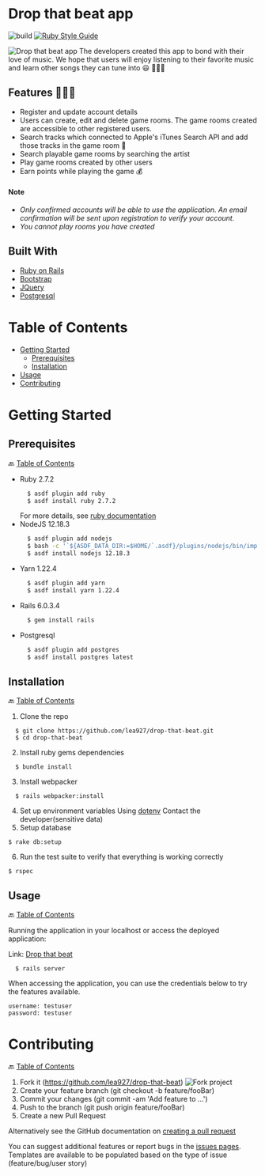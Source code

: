 # Drop that beat app   
![build](https://github.com/lea927/drop-that-beat/actions/workflows/rspec.yml/badge.svg)
[![Ruby Style Guide](https://img.shields.io/badge/code_style-rubocop-brightgreen.svg)](https://github.com/rubocop/rubocop)

![Drop that beat app](https://user-images.githubusercontent.com/79251819/136054424-c82d19df-477b-4dbc-8f23-0185d0658d44.png)
The developers created this app to bond with their love of music. We hope that users will enjoy listening to their favorite music and learn other songs they can tune into 😃 🎵🎵🎵

## Features 🎵🎵🎵

- Register and update account details
- Users can create, edit and delete game rooms. The game rooms created are accessible to other registered users.
- Search tracks which connected to Apple's iTunes Search API and add those tracks in the game room 🎵
- Search playable game rooms by searching the artist
- Play game rooms created by other users 
- Earn points while playing the game 💰

#### Note
- _Only confirmed accounts will be able to use the application. An email confirmation will be sent upon registration to verify your account._
- _You cannot play rooms you have created_

## Built With 

- [Ruby on Rails](https://rubyonrails.org/)
- [Bootstrap](https://getbootstrap.com/)
- [JQuery](https://jquery.com/)
- [Postgresql](https://www.postgresql.org/)

# Table of Contents
- [Getting Started](#getting-started)
  - [Prerequisites](#prerequisites)
  - [Installation](#installation)
- [Usage](#usage)
- [Contributing](#contributing)

# Getting Started
## Prerequisites
🔙  [Table of Contents](#table-of-contents)

- Ruby 2.7.2
  ```bash
    $ asdf plugin add ruby
    $ asdf install ruby 2.7.2
  ```
  For more details, see [ruby documentation](https://www.ruby-lang.org/en/documentation/installation/)
- NodeJS 12.18.3
  ```bash
    $ asdf plugin add nodejs
    $ bash -c '`${ASDF_DATA_DIR:=$HOME/`.asdf}/plugins/nodejs/bin/import-release-team-keyring'
    $ asdf install nodejs 12.18.3
  ```
- Yarn 1.22.4
  ```bash
    $ asdf plugin add yarn
    $ asdf install yarn 1.22.4
  ```
- Rails 6.0.3.4
  ```bash
    $ gem install rails
  ```
- Postgresql
  ```bash
    $ asdf plugin add postgres
    $ asdf install postgres latest
  ```

## Installation
🔙  [Table of Contents](#table-of-contents)

1. Clone the repo 
  ```
    $ git clone https://github.com/lea927/drop-that-beat.git
    $ cd drop-that-beat
  ```
2. Install ruby gems dependencies
  ```
    $ bundle install
  ```
3. Install webpacker
  ```
    $ rails webpacker:install
  ```
4. Set up environment variables
  Using [dotenv](https://github.com/bkeepers/dotenv)
  Contact the developer(sensitive data)
5. Setup database
  ```
  $ rake db:setup
  ```
6. Run the test suite to verify that everything is working correctly
  ```
  $ rspec
  ```
## Usage

🔙  [Table of Contents](#table-of-contents)

Running the application in your localhost or access the deployed application:

Link: [Drop that beat](https://drop-that-beat.herokuapp.com/)
```
  $ rails server
```
When accessing the application, you can use the credentials below to try the features available.
```
username: testuser
password: testuser
```
# Contributing

🔙  [Table of Contents](#table-of-contents)

1. Fork it (https://github.com/lea927/drop-that-beat)
![Fork project](https://user-images.githubusercontent.com/79251819/136222616-e9a78e32-a886-4356-93d7-093bd48f0c03.png)
2. Create your feature branch (git checkout -b feature/fooBar)
3. Commit your changes (git commit -am 'Add feature to ...')
4. Push to the branch (git push origin feature/fooBar)
5. Create a new Pull Request

Alternatively see the GitHub documentation on [creating a pull request](https://docs.github.com/en/github/collaborating-with-pull-requests/proposing-changes-to-your-work-with-pull-requests/creating-a-pull-request)

You can suggest additional features or report bugs in the [issues pages](https://github.com/lea927/drop-that-beat/issues). Templates are available to be populated based on the type of issue (feature/bug/user story)
